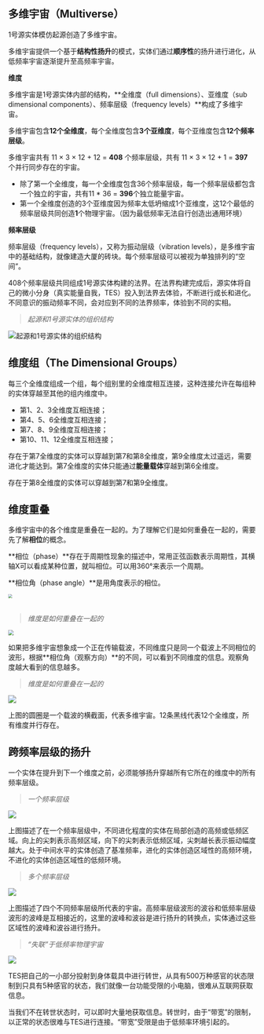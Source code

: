 ## 多维宇宙（Multiverse）

1号源实体模仿起源创造了多维宇宙。

多维宇宙提供一个基于**结构性扬升**的模式，实体们通过**顺序性**的扬升进行进化，从低频率宇宙逐渐提升至高频率宇宙。

**维度**

多维宇宙是1号源实体内部的结构，**全维度（full dimensions）、亚维度（sub dimensional components）、频率层级（frequency levels）**构成了多维宇宙。

多维宇宙包含**12个全维度**，每个全维度包含**3个亚维度**，每个亚维度包含**12个频率层级**。

多维宇宙共有 11 × 3 × 12 + 12 = **408** 个频率层级，共有 11 × 3 × 12 + 1 = **397** 个并行同步存在的宇宙。

- 除了第一个全维度，每一个全维度包含36个频率层级，每一个频率层级都包含一个独立的宇宙，共有11 * 36 = **396**个独立能量宇宙。
- 第一个全维度创造的3个亚维度因为频率太低坍缩成1个亚维度，这12个最低的频率层级共同创造**1**个物理宇宙。（因为最低频率无法自行创造出通用环境）

**频率层级**

频率层级（frequency levels），又称为振动层级（vibration levels），是多维宇宙中的基础结构，就像建造大厦的砖块。每个频率层级可以被视为单独排列的“空间”。

408个频率层级共同组成1号源实体构建的法界。在法界构建完成后，源实体将自己的微小分身（真实能量自我，TES）投入到法界去体验，不断进行成长和进化。不同意识的振动频率不同，会对应到不同的法界频率，体验到不同的实相。

> *起源和1号源实体的组织结构*

![起源和1号源实体的组织结构](img/s2-1-001.png)


## 维度组（The Dimensional Groups）

每三个全维度组成一个组，每个组别里的全维度相互连接，这种连接允许在每组种的实体穿越至其他的组内维度中。

- 第1、2、3全维度互相连接；
- 第4、5、6全维度互相连接；
- 第7、8、9全维度互相连接；
- 第10、11、12全维度互相连接；

存在于第7全维度的实体可以穿越到第7和第8全维度，第9全维度太过遥远，需要进化才能达到。第7全维度的实体只能通过**能量载体**穿越到第6全维度。

存在于第8全维度的实体可以穿越到第7和第9全维度。


## 维度重叠

多维宇宙中的各个维度是重叠在一起的。为了理解它们是如何重叠在一起的，需要先了解**相位**的概念。

**相位（phase）**存在于周期性现象的描述中，常用正弦函数表示周期性，其横轴X可以看成某种位置，就叫相位。可以用360°来表示一个周期。

**相位角（phase angle）**是用角度表示的相位。

<img src="img/s2-1-002.png"  style="zoom: 50%;" /> <br><br>

> *维度是如何重叠在一起的*

<img src="img/s2-1-003.png"  style="zoom: 66%;" />

如果把多维宇宙想象成一个正在传输载波，不同维度只是同一个载波上不同相位的波形，根据**相位角（观察方向）**的不同，可以看到不同维度的信息。观察角度越大看到的信息越多。

> *维度是如何重叠在一起的*

![](img/s2-1-004.png)

上图的圆圈是一个载波的横截面，代表多维宇宙。12条黑线代表12个全维度，所有维度并行存在。


## 跨频率层级的扬升

一个实体在提升到下一个维度之前，必须能够扬升穿越所有它所在的维度中的所有频率层级。

> *一个频率层级*

![](img/s2-1-005.png)

上图描述了在一个频率层级中，不同进化程度的实体在局部创造的高频或低频区域。向上的尖刺表示高频区域，向下的尖刺表示低频区域，尖刺越长表示振动幅度越大。处于中间水平的实体创造了基准频率，进化的实体创造区域性的高频环境，不进化的实体创造区域性的低频环境。

> *多个频率层级*

![](img/s2-1-006.png)

上图描述了四个不同频率层级所代表的宇宙。高频率层级波形的波谷和低频率层级波形的波峰是互相接近的，这里的波峰和波谷是进行扬升的转换点，实体通过这些区域性的波峰和波谷进行扬升。

> *“失联”于低频率物理宇宙*

![](img/s2-1-007.png)

TES把自己的一小部分投射到身体载具中进行转世，从具有500万种感官的状态限制到只具有5种感官的状态，我们就像一台功能受限的小电脑，很难从互联网获取信息。

当我们不在转世状态时，可以即时大量地获取信息。转世时，由于“带宽”的限制，以正常的状态很难与TES进行连接。“带宽”受限是由于低频率环境引起的。